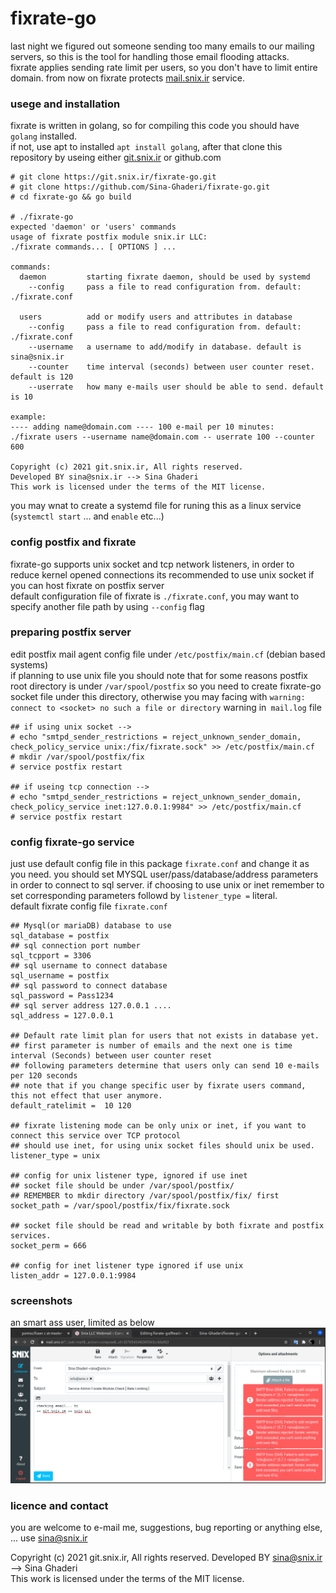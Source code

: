 # fixrate-go
last night we figured out someone sending too many emails to our mailing servers, so this is the tool for handling those email flooding attacks.  
fixrate applies sending rate limit per users, so you don't have to limit entire domain. from now on fixrate protects [mail.snix.ir](https://mail.snix.ir) service.  

### usege and installation
fixrate is written in golang, so for compiling this code you should have `golang` installed.  
if not, use apt to installed `apt install golang`, after that clone this repository by useing either [git.snix.ir](https://git.snix.ir/fixrate-go) or github.com  
```
# git clone https://git.snix.ir/fixrate-go.git
# git clone https://github.com/Sina-Ghaderi/fixrate-go.git
# cd fixrate-go && go build

# ./fixrate-go
expected 'daemon' or 'users' commands
usage of fixrate postfix module snix.ir LLC:
./fixrate commands... [ OPTIONS ] ...

commands:
  daemon         starting fixrate daemon, should be used by systemd
    --config     pass a file to read configuration from. default: ./fixrate.conf

  users          add or modify users and attributes in database
    --config     pass a file to read configuration from. default: ./fixrate.conf
    --username   a username to add/modify in database. default is sina@snix.ir
    --counter    time interval (seconds) between user counter reset. default is 120
    --userrate   how many e-mails user should be able to send. default is 10

example: 
---- adding name@domain.com ---- 100 e-mail per 10 minutes:
./fixrate users --username name@domain.com -- userrate 100 --counter 600

Copyright (c) 2021 git.snix.ir, All rights reserved.
Developed BY sina@snix.ir --> Sina Ghaderi  
This work is licensed under the terms of the MIT license.
```
you may wnat to create a systemd file for runing this as a linux service (`systemctl start` ... and `enable` etc...)

### config postfix and fixrate 
fixrate-go supports unix socket and tcp network listeners, in order to reduce kernel opened connections its recommended to use unix socket if you can host fixrate on postfix server  
default configuration file of fixrate is `./fixrate.conf`, you may want to specify another file path by using `--config` flag  

### preparing postfix server
edit postfix mail agent config file under `/etc/postfix/main.cf` (debian based systems)  
if planning to use unix file you should note that for some reasons postfix root directory is under `/var/spool/postfix` so you need to create fixrate-go socket file under this directory, otherwise you may facing with `warning: connect to <socket> no such a file or directory` warning in` mail.log` file 
```
## if using unix socket -->
# echo "smtpd_sender_restrictions = reject_unknown_sender_domain, check_policy_service unix:/fix/fixrate.sock" >> /etc/postfix/main.cf
# mkdir /var/spool/postfix/fix
# service postfix restart 

## if useing tcp connection --> 
# echo "smtpd_sender_restrictions = reject_unknown_sender_domain, check_policy_service inet:127.0.0.1:9984" >> /etc/postfix/main.cf
# service postfix restart
```

### config fixrate-go service
just use default config file in this package `fixrate.conf` and change it as you need.
you should set MYSQL user/pass/database/address parameters in order to connect to sql server.
if choosing to use unix or inet remember to set corresponding parameters followd by `listener_type =` literal.  
default fixrate config file `fixrate.conf`
```
## Mysql(or mariaDB) database to use 
sql_database = postfix
## sql connection port number
sql_tcpport = 3306
## sql username to connect database 
sql_username = postfix
## sql password to connect database
sql_password = Pass1234
## sql server address 127.0.0.1 .... 
sql_address = 127.0.0.1

## Default rate limit plan for users that not exists in database yet.
## first parameter is number of emails and the next one is time interval (Seconds) between user counter reset
## following parameters determine that users only can send 10 e-mails per 120 seconds
## note that if you change specific user by fixrate users command, this not effect that user anymore.  
default_ratelimit =  10 120

## fixrate listening mode can be only unix or inet, if you want to connect this service over TCP protocol
## should use inet, for using unix socket files should unix be used. 
listener_type = unix

## config for unix listener type, ignored if use inet
## socket file should be under /var/spool/postfix/ 
## REMEMBER to mkdir directory /var/spool/postfix/fix/ first
socket_path = /var/spool/postfix/fix/fixrate.sock

## socket file should be read and writable by both fixrate and postfix services.
socket_perm = 666

## config for inet listener type ignored if use unix
listen_addr = 127.0.0.1:9984
```

### screenshots
an smart ass user, limited as below
![Screenshot](shot-pic.png)

### licence and contact
you are welcome to e-mail me, suggestions, bug reporting or anything else, ... use [sina@snix.ir](mailto://sina@snix.ir)

Copyright (c) 2021 git.snix.ir, All rights reserved.
Developed BY sina@snix.ir --> Sina Ghaderi  
This work is licensed under the terms of the MIT license.
